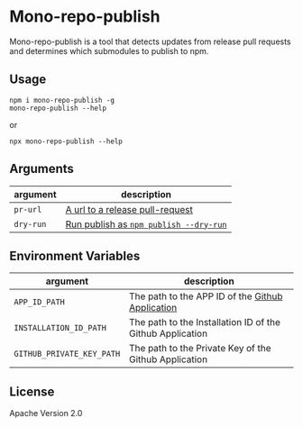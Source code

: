 # Mono-repo-publish

Mono-repo-publish is a tool that detects updates from release pull requests and determines which submodules to publish to npm.

## Usage

```
npm i mono-repo-publish -g
mono-repo-publish --help
``` 

 or 

`npx mono-repo-publish --help`

## Arguments

| argument          | description
|-------------------|---------------------------------------------------------|
| `pr-url`          | [A url to a release pull-request](https://github.com/googleapis/release-please#whats-a-release-pr) |
| `dry-run`         | [Run publish as `npm publish --dry-run`](https://docs.npmjs.com/cli/v7/commands/npm-publish) |

## Environment Variables

| argument                 | description
|--------------------------|---------------------------------------------------------|
| `APP_ID_PATH`            | The path to the APP ID of the [Github Application](https://docs.github.com/en/developers/apps/authenticating-with-github-apps) |
| `INSTALLATION_ID_PATH`   | The path to the Installation ID of the Github Application|
| `GITHUB_PRIVATE_KEY_PATH`| The path to the Private Key of the Github Application |

## License

Apache Version 2.0

